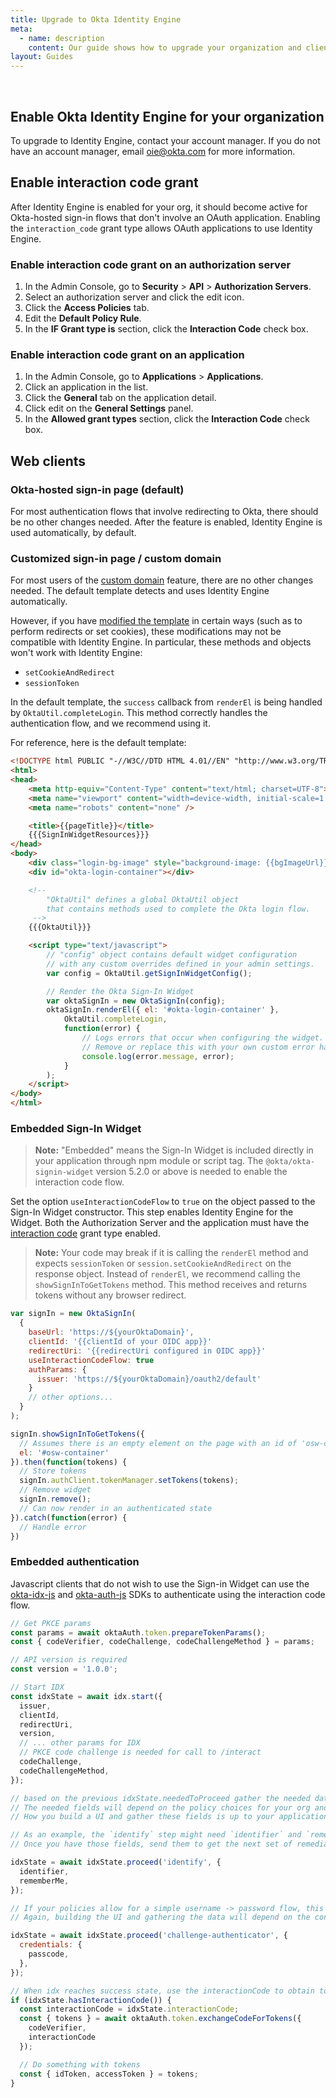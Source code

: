 ```yaml
---
title: Upgrade to Okta Identity Engine
meta:
  - name: description
    content: Our guide shows how to upgrade your organization and clients to Okta Identity Engine
layout: Guides
---
```


<ApiLifecycle access="ie" /><br>
<ApiLifecycle access="Limited GA" />

## Enable Okta Identity Engine for your organization

To upgrade to Identity Engine, contact your account manager. If you do not have an account manager, email <oie@okta.com> for more information.

## Enable interaction code grant

After Identity Engine is enabled for your org, it should become active for Okta-hosted sign-in flows that don't involve an OAuth application. Enabling the `interaction_code` grant type allows OAuth applications to use Identity Engine.

### Enable interaction code grant on an authorization server

1. In the Admin Console, go to **Security** > **API** > **Authorization Servers**.
2. Select an authorization server and click the edit icon.
3. Click the **Access Policies** tab.
4. Edit the **Default Policy Rule**.
5. In the **IF Grant type is** section, click the **Interaction Code** check box.

### Enable interaction code grant on an application

1. In the Admin Console, go to **Applications** > **Applications**.
2. Click an application in the list.
3. Click the **General** tab on the application detail.
4. Click edit on the **General Settings** panel.
5. In the **Allowed grant types** section, click the **Interaction Code** check box.

## Web clients

### Okta-hosted sign-in page (default)

For most authentication flows that involve redirecting to Okta, there should be no other changes needed. After the feature is enabled, Identity Engine is used automatically, by default.

### Customized sign-in page / custom domain

For most users of the [custom domain](/docs/guides/custom-url-domain/overview/) feature, there are no other changes needed. The default template detects and uses Identity Engine automatically.

However, if you have [modified the template](/docs/guides/style-the-widget/style-okta-hosted/) in certain ways (such as to perform redirects or set cookies), these modifications may not be compatible with Identity Engine. In particular, these methods and objects won't work with Identity Engine:

- `setCookieAndRedirect`
- `sessionToken`

In the default template, the `success` callback from `renderEl` is being handled by `OktaUtil.completeLogin`. This method correctly handles the authentication flow, and we recommend using it.

For reference, here is the default template:

```html
<!DOCTYPE html PUBLIC "-//W3C//DTD HTML 4.01//EN" "http://www.w3.org/TR/html4/strict.dtd">
<html>
<head>
    <meta http-equiv="Content-Type" content="text/html; charset=UTF-8">
    <meta name="viewport" content="width=device-width, initial-scale=1.0" />
    <meta name="robots" content="none" />

    <title>{{pageTitle}}</title>
    {{{SignInWidgetResources}}}
</head>
<body>
    <div class="login-bg-image" style="background-image: {{bgImageUrl}}"></div>
    <div id="okta-login-container"></div>

    <!--
        "OktaUtil" defines a global OktaUtil object
        that contains methods used to complete the Okta login flow.
     -->
    {{{OktaUtil}}}

    <script type="text/javascript">
        // "config" object contains default widget configuration
        // with any custom overrides defined in your admin settings.
        var config = OktaUtil.getSignInWidgetConfig();

        // Render the Okta Sign-In Widget
        var oktaSignIn = new OktaSignIn(config);
        oktaSignIn.renderEl({ el: '#okta-login-container' },
            OktaUtil.completeLogin,
            function(error) {
                // Logs errors that occur when configuring the widget.
                // Remove or replace this with your own custom error handler.
                console.log(error.message, error);
            }
        );
    </script>
</body>
</html>
```

### Embedded Sign-In Widget

> **Note:** "Embedded" means the Sign-In Widget is included directly in your application through npm module or script tag. The `@okta/okta-signin-widget` version 5.2.0 or above is needed to enable the interaction code flow.

Set the option `useInteractionCodeFlow` to `true` on the object passed to the Sign-In Widget constructor. This step enables Identity Engine for the Widget. Both the Authorization Server and the application must have the [interaction code](#enable-interaction-code-grant) grant type enabled.

> **Note:** Your code may break if it is calling the `renderEl` method and expects `sessionToken` or `session.setCookieAndRedirect` on the response object. Instead of `renderEl`, we recommend calling the `showSignInToGetTokens` method. This method receives and returns tokens without any browser redirect.

```javascript
var signIn = new OktaSignIn(
  {
    baseUrl: 'https://${yourOktaDomain}',
    clientId: '{{clientId of your OIDC app}}'
    redirectUri: '{{redirectUri configured in OIDC app}}'
    useInteractionCodeFlow: true
    authParams: {
      issuer: 'https://${yourOktaDomain}/oauth2/default'
    }
    // other options...
  }
);

signIn.showSignInToGetTokens({
  // Assumes there is an empty element on the page with an id of 'osw-container'
  el: '#osw-container'
}).then(function(tokens) {
  // Store tokens
  signIn.authClient.tokenManager.setTokens(tokens);
  // Remove widget
  signIn.remove();
  // Can now render in an authenticated state
}).catch(function(error) {
  // Handle error
})
```

### Embedded authentication

Javascript clients that do not wish to use the Sign-in Widget can use the [okta-idx-js](https://github.com/okta/okta-idx-js) and [okta-auth-js](https://github.com/okta/okta-auth-js) SDKs to authenticate using the interaction code flow.

```javascript
// Get PKCE params
const params = await oktaAuth.token.prepareTokenParams();
const { codeVerifier, codeChallenge, codeChallengeMethod } = params;

// API version is required
const version = '1.0.0';

// Start IDX
const idxState = await idx.start({
  issuer,
  clientId,
  redirectUri,
  version,
  // ... other params for IDX
  // PKCE code challenge is needed for call to /interact
  codeChallenge,
  codeChallengeMethod,
});

// based on the previous idxState.neededToProceed gather the needed data fields
// The needed fields will depend on the policy choices for your org and app
// How you build a UI and gather these fields is up to your application and is not shown here

// As an example, the `identify` step might need `identifier` and `rememberMe` fields
// Once you have those fields, send them to get the next set of remediation options

idxState = await idxState.proceed('identify', {
  identifier,
  rememberMe,
});

// If your policies allow for a simple username -> password flow, this might be the next step
// Again, building the UI and gathering the data will depend on the consumer application and is not shown here

idxState = await idxState.proceed('challenge-authenticator', {
  credentials: {
    passcode,
  },
});

// When idx reaches success state, use the interactionCode to obtain tokens
if (idxState.hasInteractionCode()) {
  const interactionCode = idxState.interactionCode;
  const { tokens } = await oktaAuth.token.exchangeCodeForTokens({
    codeVerifier,
    interactionCode
  });

  // Do something with tokens
  const { idToken, accessToken } = tokens;
}
```
